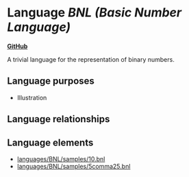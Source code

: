 # Language _BNL (Basic Number Language)_
**[GitHub](https://github.com/softlang/yas/blob/master/languages/BNL)**

A trivial language for the representation of binary numbers.

## Language purposes
* Illustration

## Language relationships

## Language elements
* [languages/BNL/samples/10.bnl](../files/languages-BNL-samples-10.bnl.md)
* [languages/BNL/samples/5comma25.bnl](../files/languages-BNL-samples-5comma25.bnl.md)
